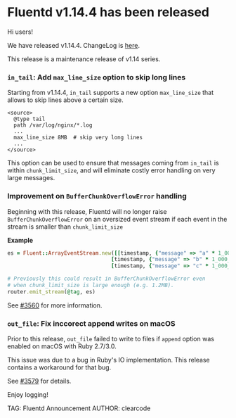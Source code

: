 # Fluentd v1.14.4 has been released

Hi users!

We have released v1.14.4. ChangeLog is [here](https://github.com/fluent/fluentd/blob/master/CHANGELOG.md#release-v1144---20220106).

This release is a maintenance release of v1.14 series.

### `in_tail`: Add `max_line_size` option to skip long lines

Starting from v1.14.4, `in_tail` supports a new option `max_line_size` that
allows to skip lines above a certain size.

```
<source>
  @type tail
  path /var/log/nginx/*.log
  ...
  max_line_size 8MB  # skip very long lines
  ...
</source>
```

This option can be used to ensure that messages coming from `in_tail` is
within `chunk_limit_size`, and will eliminate costly error handling on very
large messages.

### Improvement on `BufferChunkOverflowError` handling

Beginning with this release, Fluentd will no longer raise
`BufferChunkOverflowError` on an oversized event stream if each event in the
stream is smaller than `chunk_limit_size`

**Example**

```ruby
es = Fluent::ArrayEventStream.new([[timestamp, {"message" => "a" * 1_000_000}],
                                 [timestamp, {"message" => "b" * 1_000_000}],
                                 [timestamp, {"message" => "c" * 1_000_000}]])

# Previously this could result in BufferChunkOverflowError even
# when chunk_limit_size is large enough (e.g. 1.2MB).
router.emit_stream(@tag, es)
```

See [#3560](https://github.com/fluent/fluentd/issues/3560) for more information.

### `out_file`: Fix inccorect append writes on macOS

Prior to this release, `out_file` failed to write to files if `append` option was
enabled on macOS with Ruby 2.7/3.0.

This issue was due to a bug in Ruby's IO implementation. This release contains a
workaround for that bug.

See [#3579]( https://github.com/fluent/fluentd/pull/3579) for details.

Enjoy logging!

TAG: Fluentd Announcement
AUTHOR: clearcode
